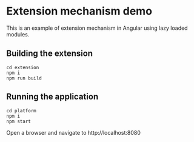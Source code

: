 
Extension mechanism demo
========================
This is an example of extension mechanism in Angular using lazy loaded modules.

Building the extension
----------------------

```
cd extension
npm i
npm run build
```

Running the application
-----------------------

```
cd platform
npm i
npm start
```

Open a browser and navigate to http://localhost:8080
